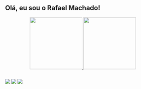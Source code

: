 ## Olá, eu sou o Rafael Machado!
<div align="center">
  <a href="https://github.com/camposrafa">
  <img height="170em" src="https://github-readme-stats.vercel.app/api?username=camposrafa&show_icons=true&theme=radical&include_all_commits=true&count_private=true"/>
  <img height="170em" src="https://github-readme-stats.vercel.app/api/top-langs/?username=camposrafa&layout=compact&langs_count=7&theme=radical"/>
</div>
  
  ##
 
<div> 
  <a href="https://instagram.com/_camposrafa" target="_blank"><img src="https://img.shields.io/badge/-Instagram-%23E4405F?style=for-the-badge&logo=instagram&logoColor=white" target="_blank"></a>
 	<a href="https://twitter.com/camposrafa_" target="_blank"><img src="https://img.shields.io/badge/Twitter-1DA1F2?style=for-the-badge&logo=twitter&logoColor=white" target="_blank"></a>
  <a href = "mailto:campos.rafael77@gmail.com"><img src="https://img.shields.io/badge/-Gmail-%23333?style=for-the-badge&logo=gmail&logoColor=white" target="_blank"></a>
</div>

